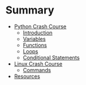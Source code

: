 # Summary

* [Python Crash Course]()
  * [Introduction](python-intro.md)
  * [Variables](python-variables.md)
  * [Functions](python-functions.md)
  * [Loops](python-loops.md)
  * [Conditional Statements](python-conditional.md)
* [Linux Crash Course]()
  * [Commands](linux-commands.md)
* [Resources](resources.md)
